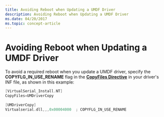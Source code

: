 ```yaml
---
title: Avoiding Reboot when Updating a UMDF Driver
description: Avoiding Reboot when Updating a UMDF Driver
ms.date: 04/20/2017
ms.topic: concept-article
---
```


# Avoiding Reboot when Updating a UMDF Driver


To avoid a required reboot when you update a UMDF driver, specify the **COPYFLG\_IN\_USE\_RENAME** flag in the [**CopyFiles Directive**](../install/inf-copyfiles-directive.md) in your driver's INF file, as shown in this example:

```cpp
[VirtualSerial_Install.NT]
CopyFiles=UMDriverCopy
 
[UMDriverCopy]
Virtualserial.dll,,,0x00004000  ; COPYFLG_IN_USE_RENAME
```

 

